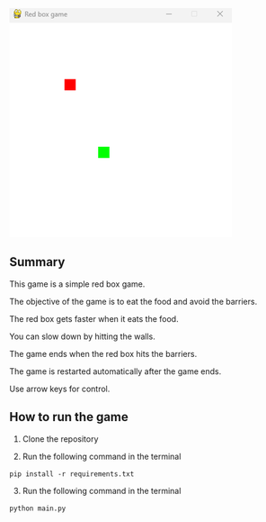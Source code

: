 ![](https://github.com/gasbildung/red-box-game/blob/main/red%20box%20game.gif)
## Summary

This game is a simple red box game. 

The objective of the game is to eat the food and avoid the barriers.

The red box gets faster when it eats the food.

You can slow down by hitting the walls.

The game ends when the red box hits the barriers.

The game is restarted automatically after the game ends.

Use arrow keys for control.

## How to run the game

1. Clone the repository

2. Run the following command in the terminal

```
pip install -r requirements.txt

```

3. Run the following command in the terminal

```
python main.py

```
